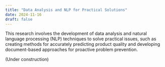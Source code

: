 ```yaml
---
title: "Data Analysis and NLP for Practical Solutions"
date: 2024-11-16
draft: false
---
```


This research involves the development of data analysis and natural language processing (NLP) techniques to solve practical issues, such as creating methods for accurately predicting product quality and developing document-based approaches for proactive problem prevention.

(Under construction)
